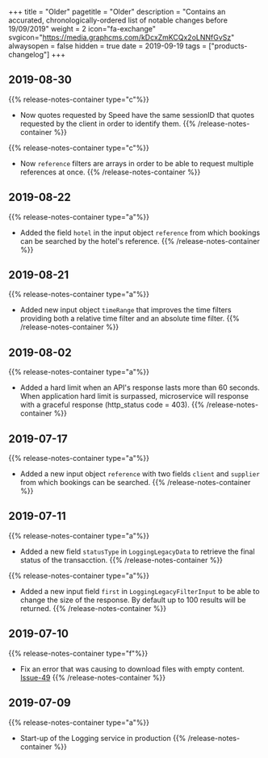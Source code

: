 +++
title = "Older"
pagetitle = "Older"
description = "Contains an accurated, chronologically-ordered list of notable changes before 19/09/2019"
weight = 2
icon="fa-exchange"
svgicon="https://media.graphcms.com/kDcxZmKCQx2oLNNfGvSz"
alwaysopen = false
hidden = true
date = 2019-09-19
tags = ["products-changelog"]
+++

## 2019-08-30
{{% release-notes-container type="c"%}}
- Now quotes requested by Speed have the same sessionID that quotes requested by the client in order to identify them.
{{% /release-notes-container %}}

{{% release-notes-container type="c"%}}
- Now `reference` filters are arrays in order to be able to request multiple references at once.
{{% /release-notes-container %}}

## 2019-08-22
{{% release-notes-container type="a"%}}
- Added the field `hotel` in the input object `reference` from which bookings can be searched by the hotel's reference.
{{% /release-notes-container %}}

## 2019-08-21
{{% release-notes-container type="a"%}}
- Added new input object `timeRange` that improves the time filters providing both a relative time filter and an absolute time filter.
{{% /release-notes-container %}}

## 2019-08-02
{{% release-notes-container type="a"%}}
- Added a hard limit when an API's response lasts more than 60 seconds. When application hard limit is surpassed, microservice will response with a graceful response (http_status code = 403).
{{% /release-notes-container %}}

## 2019-07-17
{{% release-notes-container type="a"%}}
- Added a new input object `reference` with two fields `client` and `supplier` from which bookings can be searched.
{{% /release-notes-container %}}

## 2019-07-11
{{% release-notes-container type="a"%}}
- Added a new field `statusType` in `LoggingLegacyData` to retrieve the final status of the transacction.
{{% /release-notes-container %}}

{{% release-notes-container type="a"%}}
- Added a new input field `first` in `LoggingLegacyFilterInput` to be able to change the size of the response. By default up to 100 results will be returned.
{{% /release-notes-container %}}

## 2019-07-10
{{% release-notes-container type="f"%}}
- Fix an error that was causing to download files with empty content. [Issue-49](https://github.com/travelgateX/Issue-tracker/issues/49)
{{% /release-notes-container %}}

## 2019-07-09
{{% release-notes-container type="a"%}}
- Start-up of the Logging service in production
{{% /release-notes-container %}}